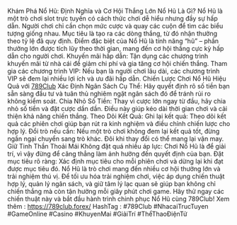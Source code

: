 Khám Phá Nổ Hũ: Định Nghĩa và Cơ Hội Thắng Lớn
Nổ Hũ Là Gì?
Nổ Hũ là một trò chơi slot trực tuyến có cách thức chơi dễ hiểu nhưng đầy sự hấp dẫn. Người chơi chỉ cần chọn mức cược và quay các cuộn để tìm các biểu tượng giống nhau. Mục tiêu là tạo ra các dòng thắng, từ đó nhận thưởng theo tỷ lệ đã quy định. Điểm đặc biệt của Nổ Hũ là tính năng “hũ” – phần thưởng lớn được tích lũy theo thời gian, mang đến cơ hội thắng cực kỳ hấp dẫn cho người chơi.
Khuyến mãi hấp dẫn: Tận dụng các chương trình khuyến mãi từ nhà cái để giảm chi phí và 
gia tăng cơ hội chiến thắng.
Tham gia các chương trình VIP: Nếu bạn là người chơi lâu dài, các chương trình VIP sẽ đem lại nhiều lợi ích và ưu đãi hấp dẫn.
Chiến Lược Chơi Nổ Hũ Hiệu Quả với [789Club](https://789club.forex/)
Xác Định Ngân Sách Cụ Thể: Hãy quyết định rõ số tiền bạn sẵn sàng đầu tư và tuân thủ nghiêm ngặt ngân sách đó để tránh rủi ro không kiểm soát.
Chia Nhỏ Số Tiền: Thay vì cược lớn ngay từ đầu, hãy chia nhỏ số tiền và đặt cược dần dần. Điều này giúp kéo dài thời gian chơi và cải thiện khả năng chiến thắng.
Theo Dõi Kết Quả:
Ghi lại kết quả: Theo dõi kết quả các phiên chơi giúp bạn rút ra kinh nghiệm và điều chỉnh chiến lược cho hợp lý.
Đổi trò nếu cần: Nếu một trò chơi không đem lại kết quả tốt, đừng ngần ngại chuyển sang trò khác. Đôi khi thay đổi có thể mang lại vận may.
Giữ Tinh Thần Thoải Mái
Không đặt quá nhiều áp lực: Chơi Nổ Hũ là để giải trí, vì vậy đừng để căng thẳng làm ảnh hưởng đến quyết định của bạn.
Đặt mục tiêu rõ ràng: Xác định mục tiêu cho mỗi phiên chơi và dừng lại khi đạt được mục tiêu đó.
Nổ Hũ là trò chơi mang đến nhiều cơ hội thưởng lớn và trải nghiệm thú vị. Để tối ưu hóa trải nghiệm chơi, việc áp dụng chiến thuật hợp lý, quản lý ngân sách, và giữ tâm lý lạc quan sẽ giúp bạn không chỉ chiến thắng mà còn tận hưởng mỗi giây phút chơi game. Hãy thử ngay các chiến thuật này và bắt đầu hành trình chinh phục Nổ Hũ cùng 789Club!
Xem thêm : https://789club.forex/
HashTag : #789Club #NhacaiTrucTuyen #GameOnline #Casino #KhuyenMai #GiảiTrí #ThểThaoĐiệnTử